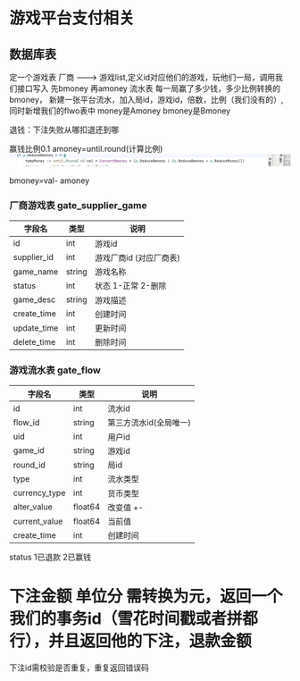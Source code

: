 # 游戏平台支付相关

## 数据库表

定一个游戏表 厂商 ---> 游戏list,定义id对应他们的游戏，玩他们一局，调用我们接口写入
先bmoney 再amoney
流水表 每一局赢了多少钱，多少比例转换的bmoney， 新建一张平台流水，加入局id，游戏id，倍数，比例（我们没有的）,同时新增我们的flwo表中
money是Amoney bmoney是Bmoney

退钱：下注失败从哪扣退还到哪

赢钱比例0.1
amoney=until.round(计算比例)
![img.png](img.png)



bmoney=val- amoney

### 厂商游戏表 gate_supplier_game

| 字段名         | 类型     | 说明              |
|-------------|--------|-----------------|
| id          | int    | 游戏id            |
| supplier_id | int    | 游戏厂商id  (对应厂商表) |
| game_name   | string | 游戏名称            |
| status      | int    | 状态 1-正常 2-删除    |
| game_desc   | string | 游戏描述            |
| create_time | int    | 创建时间            |
| update_time | int    | 更新时间            |
| delete_time | int    | 删除时间            |

### 游戏流水表 gate_flow

| 字段名           | 类型      | 说明            |
|---------------|---------|---------------|
| id            | int     | 流水id          |
| flow_id       | string  | 第三方流水id(全局唯一) |
| uid           | int     | 用户id          |
| game_id       | string  | 游戏id          |
| round_id      | string  | 局id           |
| type          | int     | 流水类型          |
| currency_type | int     | 货币类型          |
| alter_value   | float64 | 改变值  +-       |
| current_value | float64 | 当前值           |
| create_time   | int     | 创建时间          |

status 1已退款 2已赢钱




# 下注金额 单位分 需转换为元，返回一个我们的事务id（雪花时间戳或者拼都行），并且返回他的下注，退款金额
下注id需校验是否重复，重复返回错误码